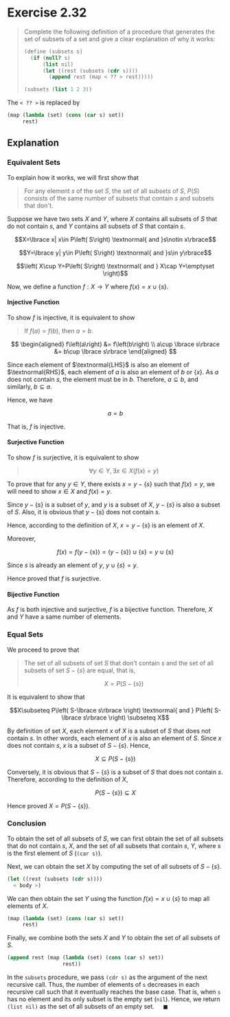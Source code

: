 # Exercise 2.32

> Complete the following definition of a procedure that generates the set of subsets of a set and give a clear explanation of why it works:
>
> ```scheme
> (define (subsets s)
>   (if (null? s)
>       (list nil)
>       (let ((rest (subsets (cdr s))))
>         (append rest (map < ?? > rest)))))
>
> (subsets (list 1 2 3))
> ```

The `< ?? >` is replaced by

```scheme
(map (lambda (set) (cons (car s) set))
     rest)
```

## Explanation

### Equivalent Sets

To explain how it works, we will first show that

> For any element $s$ of the set $S$, the set of all subsets of $S$, $P\left( S\right)$ consists of the same number of subsets that contain $s$ and subsets that don't.

Suppose we have two sets $X$ and $Y$, where $X$ contains all subsets of $S$ that do not contain $s$, and $Y$ contains all subsets of $S$ that contain $s$.

$$X=\lbrace  x| x\in P\left( S\right) \textnormal{ and }s\notin x\rbrace$$

$$Y=\lbrace  y| y\in P\left( S\right) \textnormal{ and }s\in y\rbrace$$

$$\left( X\cup Y=P\left( S\right) \textnormal{ and } X\cap Y=\emptyset \right)$$

Now, we define a function $f:X\rightarrow Y$ where $f\left( x\right) =x\cup \lbrace s\rbrace$.

#### Injective Function

To show $f$ is injective, it is equivalent to show

> If $f\left(a\right) = f\left(b\right)$, then $a = b$.

$$
\begin{aligned}
f\left(a\right) &= f\left(b\right) \\
a\cup \lbrace s\rbrace &= b\cup \lbrace s\rbrace
\end{aligned}
$$

Since each element of $\textnormal{LHS}$ is also an element of $\textnormal{RHS}$, each element of $a$ is also an element of $b$ or $\{x\}$. As $a$ does not contain $s$, the element must be in $b$. Therefore, $a\subseteq b$, and similarly, $b\subseteq a$.

Hence, we have

$$a=b$$

That is, $f$ is injective.

#### Surjective Function

To show $f$ is surjective, it is equivalent to show

> $$\forall y\in Y,\exists x\in X( f\left( x\right) = y)$$

To prove that for any $y\in Y$, there exists $x=y-\lbrace s\rbrace$ such that $f\left( x\right) = y$, we will need to show $x\in X$ and $f\left( x\right) = y$.

Since $y-\lbrace s\rbrace$ is a subset of $y$, and $y$ is a subset of $X$, $y-\lbrace s\rbrace$ is also a subset of $S$. Also, it is obvious that $y-\lbrace s\rbrace$ does not contain $s$.

Hence, according to the definition of $X$, $x=y-\lbrace s\rbrace$ is an element of $X$.

Moreover,

$$f\left( x\right)=f\left( y-\lbrace s\rbrace \right) =\left( y-\lbrace s\rbrace \right) \cup \lbrace s\rbrace =y\cup \lbrace s\rbrace$$

Since $s$ is already an element of $y$, $y\cup \lbrace s\rbrace = y$.

Hence proved that $f$ is surjective.

#### Bijective Function

As $f$ is both injective and surjective, $f$ is a bijective function. Therefore, $X$ and $Y$ have a same number of elements.

### Equal Sets

We proceed to prove that

> The set of all subsets of set $S$ that don't contain $s$ and the set of all subsets of set $S-\lbrace s\rbrace$ are equal, that is,
>
> $$X=P\left( S-\lbrace s\rbrace \right)$$

It is equivalent to show that

$$X\subseteq P\left( S-\lbrace s\rbrace \right) \textnormal{ and } P\left( S-\lbrace s\rbrace \right) \subseteq X$$

By definition of set $X$, each element $x$ of $X$ is a subset of $S$ that does not contain $s$. In other words, each element of $x$ is also an element of $S$. Since $x$ does not contain $s$, $x$ is a subset of $S-\lbrace s\rbrace$. Hence,

$$X\subseteq P\left( S-\lbrace s\rbrace \right)$$

Conversely, it is obvious that $S-\lbrace s\rbrace$ is a subset of $S$ that does not contain $s$. Therefore, according to the definition of $X$,

$$P\left( S-\lbrace s\rbrace \right) \subseteq X$$

Hence proved $X=P\left( S-\lbrace s\rbrace \right)$.

### Conclusion

To obtain the set of all subsets of $S$, we can first obtain the set of all subsets that do not contain $s$, $X$, and the set of all subsets that contain $s$, $Y$, where $s$ is the first element of $S$ (`(car s)`).

Next, we can obtain the set $X$ by computing the set of all subsets of $S-\lbrace s\rbrace$.

```scheme
(let ((rest (subsets (cdr s))))
  < body >)
```

We can then obtain the set $Y$ using the function $f\left( x\right) =x\cup \lbrace s\rbrace$ to map all elements of $X$.

```scheme
(map (lambda (set) (cons (car s) set))
     rest)
```

Finally, we combine both the sets $X$ and $Y$ to obtain the set of all subsets of $S$.

```scheme
(append rest (map (lambda (set) (cons (car s) set))
                  rest))
```

In the `subsets` procedure, we pass `(cdr s)` as the argument of the next recursive call. Thus, the number of elements of `s` decreases in each recursive call such that it eventually reaches the base case. That is, when `s` has no element and its only subset is the empty set (`nil`). Hence, we return `(list nil)` as the set of all subsets of an empty set. $\quad\blacksquare$
